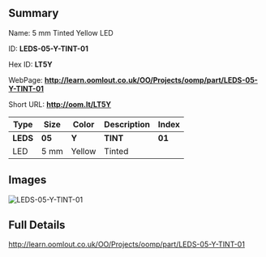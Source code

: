 

## Summary
 
Name: 5 mm Tinted Yellow LED

ID: __LEDS-05-Y-TINT-01__

Hex ID: __LT5Y__

WebPage: __http://learn.oomlout.co.uk/OO/Projects/oomp/part/LEDS-05-Y-TINT-01__

Short URL: __http://oom.lt/LT5Y__


| Type   | Size   | Color   | Description   | Index   |    
| ----- | ------   | ------   | -----   | ----   |    
| __LEDS__   					| __05__   					| __Y__    						| __TINT__    					| __01__ |    
| LED		| 5 mm	| Yellow		| Tinted	| 	|

## Images
![LEDS-05-Y-TINT-01](http://oomlout.com/oomp-gen/parts/LEDS-05-Y-TINT-01/LEDS-05-Y-TINT-01_420.jpg)

## Full Details

 http://learn.oomlout.co.uk/OO/Projects/oomp/part/LEDS-05-Y-TINT-01

